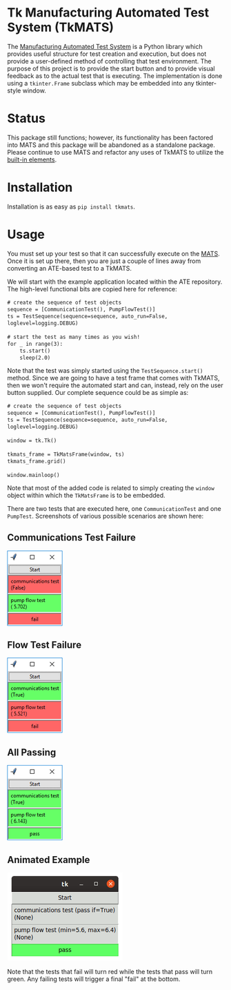 # Tk Manufacturing Automated Test System (TkMATS)

The [Manufacturing Automated Test System](https://github.com/slightlynybbled/mats) is a Python library
which provides useful structure for test creation and execution, but does not provide a user-defined
method of controlling that test environment.  The purpose of this project is to provide the
start button and to provide visual feedback as to the actual test that is executing.  The
implementation is done using a `tkinter.Frame` subclass which may be embedded into any tkinter-style
window.

# Status

This package still functions; however, its functionality has been factored into MATS
and this package will be abandoned as a standalone package.  Please continue to use
MATS and refactor any uses of TkMATS to utilize the [built-in elements](https://mats.readthedocs.io/en/latest/pages/gui.html).

# Installation

Installation is as easy as `pip install tkmats`.

# Usage

You must set up your test so that it can successfully execute on the 
[MATS](https://github.com/slightlynybbled/mats).  Once it is set up there, then you are just a couple
of lines away from converting an ATE-based test to a TkMATS.

We will start with the example application located within the ATE repository.  The high-level
functional bits are copied here for reference:

    # create the sequence of test objects
    sequence = [CommunicationTest(), PumpFlowTest()]
    ts = TestSequence(sequence=sequence, auto_run=False, loglevel=logging.DEBUG)

    # start the test as many times as you wish!
    for _ in range(3):
        ts.start()
        sleep(2.0)

Note that the test was simply started using the `TestSequence.start()` method.  Since we are
going to have a test frame that comes with TkMATS, then we won't require the automated start and
can, instead, rely on the user button supplied.  Our complete sequence could be as simple as:

    # create the sequence of test objects
    sequence = [CommunicationTest(), PumpFlowTest()]
    ts = TestSequence(sequence=sequence, auto_run=False, loglevel=logging.DEBUG)

    window = tk.Tk()

    tkmats_frame = TkMatsFrame(window, ts)
    tkmats_frame.grid()

    window.mainloop()

Note that most of the added code is related to simply creating the `window` object within
which the `TkMatsFrame` is to be embedded.

There are two tests that are executed here, one `CommunicationTest` and one `PumpTest`.  Screenshots
of various possible scenarios are shown here:

## Communications Test Failure

![Communications Test Failure Screenshot](images/on-fail-comm.png)

## Flow Test Failure

![Flow Test Failure Screenshot](images/on-fail-flow.png)

## All Passing

![All Passing Screenshot](images/on-pass.png)

## Animated Example

![Animation of Test](images/tkmats-animation.gif)

Note that the tests that fail will turn red while the tests that pass will turn
green.  Any failing tests will trigger a final "fail" at the bottom.
